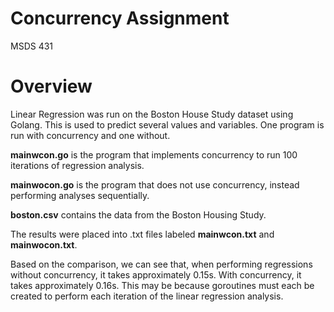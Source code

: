 # Concurrency Assignment

MSDS 431

# Overview

Linear Regression was run on the Boston House Study dataset using Golang. This is used to predict several values and variables. One program is run with concurrency and one without.

**mainwcon.go** is the program that implements concurrency to run 100 iterations of regression analysis.

**mainwocon.go** is the program that does not use concurrency, instead performing analyses sequentially.

**boston.csv** contains the data from the Boston Housing Study.

The results were placed into .txt files labeled **mainwcon.txt** and **mainwocon.txt**.

Based on the comparison, we can see that, when performing regressions without concurrency, it takes approximately 0.15s. With concurrency, it takes approximately 0.16s. This may be because goroutines must each be created to perform each iteration of the linear regression analysis. 



